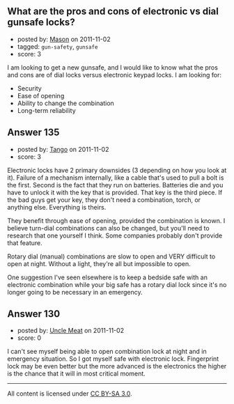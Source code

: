 ## What are the pros and cons of electronic vs dial gunsafe locks?

- posted by: [Mason](https://stackexchange.com/users/-1/19-mason) on 2011-11-02
- tagged: `gun-safety`, `gunsafe`
- score: 3

I am looking to get a new gunsafe, and I would like to know what the pros and cons are of dial locks versus electronic keypad locks. I am looking for:

 - Security
 - Ease of opening
 - Ability to change the combination
 - Long-term reliability


## Answer 135

- posted by: [Tango](https://stackexchange.com/users/-1/65-tango) on 2011-11-02
- score: 3

Electronic locks have 2 primary downsides (3 depending on how you look at it).  Failure of a mechanism internally, like a cable that's used to pull a bolt is the first.  Second is the fact that they run on batteries.  Batteries die and you have to unlock it with the key that is provided.  That key is the third piece.  If the bad guys get your key, they don't need a combination, torch, or anything else.  Everything is theirs.

They benefit through ease of opening, provided the combination is known.  I believe turn-dial combinations can also be changed, but you'll need to research that one yourself I think.  Some companies probably don't provide that feature.

Rotary dial (manual) combinations are slow to open and VERY difficult to open at night.  Without a light, they're all but impossible to open.

One suggestion I've seen elsewhere is to keep a bedside safe with an electronic combination while your big safe has a rotary dial lock since it's no longer going to be necessary in an emergency.


## Answer 130

- posted by: [Uncle Meat](https://stackexchange.com/users/-1/49-uncle-meat) on 2011-11-02
- score: 0

I can't see myself being able to open combination lock at night and in emergency situation.
So I got myself safe with electronic lock. Fingerprint lock may be even better but
the more advanced is the electronics the higher is the chance that it will in most critical moment.



---

All content is licensed under [CC BY-SA 3.0](https://creativecommons.org/licenses/by-sa/3.0/).
